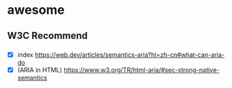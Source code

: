 # awesome

## W3C Recommend
### 
- [x] index https://web.dev/articles/semantics-aria?hl=zh-cn#what-can-aria-do
- [x] (ARIA in HTML) https://www.w3.org/TR/html-aria/#sec-strong-native-semantics
